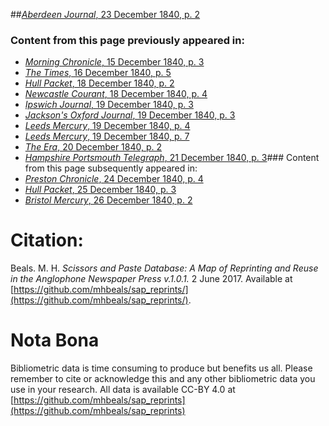 ##[*Aberdeen Journal*, 23 December 1840, p. 2](https://mhbeals.github.io/sap_html/Aberdeen-Journal/Aberdeen-Journal-23-December-1840-p-2)

### Content from this page previously appeared in:
+ [*Morning Chronicle*, 15 December 1840, p. 3](https://mhbeals.github.io/sap_html/Morning-Chronicle/Morning-Chronicle-15-December-1840-p-3)
+ [*The Times*, 16 December 1840, p. 5](https://mhbeals.github.io/sap_html/The-Times/The-Times-16-December-1840-p-5)
+ [*Hull Packet*, 18 December 1840, p. 2](https://mhbeals.github.io/sap_html/Hull-Packet/Hull-Packet-18-December-1840-p-2)
+ [*Newcastle Courant*, 18 December 1840, p. 4](https://mhbeals.github.io/sap_html/Newcastle-Courant/Newcastle-Courant-18-December-1840-p-4)
+ [*Ipswich Journal*, 19 December 1840, p. 3](https://mhbeals.github.io/sap_html/Ipswich-Journal/Ipswich-Journal-19-December-1840-p-3)
+ [*Jackson's Oxford Journal*, 19 December 1840, p. 3](https://mhbeals.github.io/sap_html/Jackson's-Oxford-Journal/Jackson's-Oxford-Journal-19-December-1840-p-3)
+ [*Leeds Mercury*, 19 December 1840, p. 4](https://mhbeals.github.io/sap_html/Leeds-Mercury/Leeds-Mercury-19-December-1840-p-4)
+ [*Leeds Mercury*, 19 December 1840, p. 7](https://mhbeals.github.io/sap_html/Leeds-Mercury/Leeds-Mercury-19-December-1840-p-7)
+ [*The Era*, 20 December 1840, p. 2](https://mhbeals.github.io/sap_html/The-Era/The-Era-20-December-1840-p-2)
+ [*Hampshire Portsmouth Telegraph*, 21 December 1840, p. 3](https://mhbeals.github.io/sap_html/Hampshire-Portsmouth-Telegraph/Hampshire-Portsmouth-Telegraph-21-December-1840-p-3)### Content from this page subsequently appeared in:
+ [*Preston Chronicle*, 24 December 1840, p. 4](https://mhbeals.github.io/sap_html/Preston-Chronicle/Preston-Chronicle-24-December-1840-p-4)
+ [*Hull Packet*, 25 December 1840, p. 3](https://mhbeals.github.io/sap_html/Hull-Packet/Hull-Packet-25-December-1840-p-3)
+ [*Bristol Mercury*, 26 December 1840, p. 2](https://mhbeals.github.io/sap_html/Bristol-Mercury/Bristol-Mercury-26-December-1840-p-2)
                    
# Citation: 

Beals. M. H. *Scissors and Paste Database: A Map of Reprinting and Reuse in the Anglophone Newspaper Press v.1.0.1.* 2 June 2017. Available at [https://github.com/mhbeals/sap_reprints/](https://github.com/mhbeals/sap_reprints/). 
                    
# Nota Bona

Bibliometric data is time consuming to produce but benefits us all. Please remember to cite or acknowledge this and any other bibliometric data you use in your research. All data is available CC-BY 4.0 at [https://github.com/mhbeals/sap_reprints](https://github.com/mhbeals/sap_reprints)